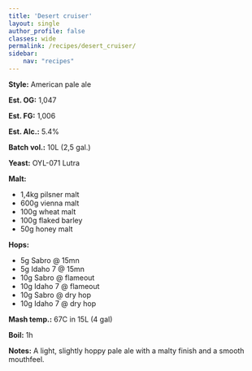 ```yaml
---
title: 'Desert cruiser'
layout: single
author_profile: false
classes: wide
permalink: /recipes/desert_cruiser/
sidebar:
    nav: "recipes"
---
```


**Style:** American pale ale

**Est. OG:** 1,047

**Est. FG:** 1,006

**Est. Alc.:** 5.4%

**Batch vol.:** 10L (2,5 gal.)

**Yeast:** OYL-071 Lutra

**Malt:**

- 1,4kg pilsner malt
- 600g vienna malt
- 100g wheat malt
- 100g flaked barley
- 50g honey malt

**Hops:**

- 5g Sabro @ 15mn
- 5g Idaho 7 @ 15mn
- 10g Sabro @ flameout
- 10g Idaho 7 @ flameout
- 10g Sabro @ dry hop
- 10g Idaho 7 @ dry hop

**Mash temp.:** 67C in 15L (4 gal)

**Boil:** 1h

**Notes:** A light, slightly hoppy pale ale with a malty finish and a smooth mouthfeel.
